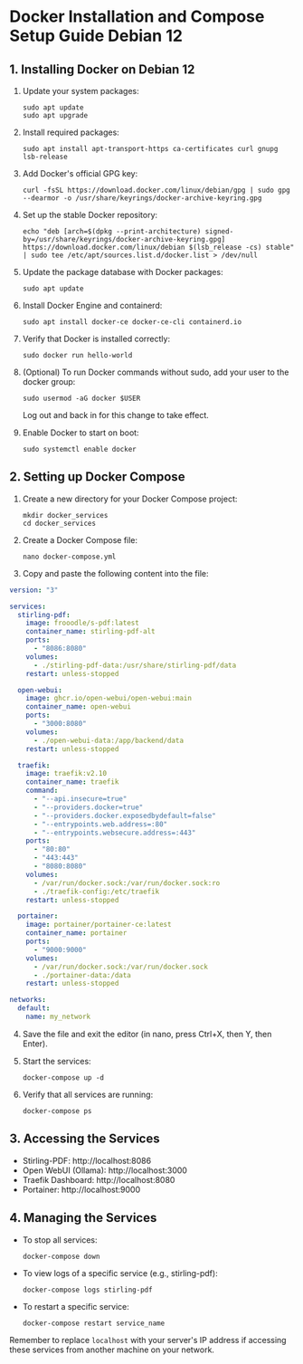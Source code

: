 # Docker Installation and Compose Setup Guide Debian 12

## 1. Installing Docker on Debian 12

1. Update your system packages:

   ```
   sudo apt update
   sudo apt upgrade
   ```

2. Install required packages:

   ```
   sudo apt install apt-transport-https ca-certificates curl gnupg lsb-release
   ```

3. Add Docker's official GPG key:

   ```
   curl -fsSL https://download.docker.com/linux/debian/gpg | sudo gpg --dearmor -o /usr/share/keyrings/docker-archive-keyring.gpg
   ```

4. Set up the stable Docker repository:

   ```
   echo "deb [arch=$(dpkg --print-architecture) signed-by=/usr/share/keyrings/docker-archive-keyring.gpg] https://download.docker.com/linux/debian $(lsb_release -cs) stable" | sudo tee /etc/apt/sources.list.d/docker.list > /dev/null
   ```

5. Update the package database with Docker packages:

   ```
   sudo apt update
   ```

6. Install Docker Engine and containerd:

   ```
   sudo apt install docker-ce docker-ce-cli containerd.io
   ```

7. Verify that Docker is installed correctly:

   ```
   sudo docker run hello-world
   ```

8. (Optional) To run Docker commands without sudo, add your user to the docker group:

   ```
   sudo usermod -aG docker $USER
   ```

   Log out and back in for this change to take effect.

9. Enable Docker to start on boot:
   ```
   sudo systemctl enable docker
   ```

## 2. Setting up Docker Compose

1. Create a new directory for your Docker Compose project:

   ```
   mkdir docker_services
   cd docker_services
   ```

2. Create a Docker Compose file:

   ```
   nano docker-compose.yml
   ```

3. Copy and paste the following content into the file:

```yaml
version: "3"

services:
  stirling-pdf:
    image: frooodle/s-pdf:latest
    container_name: stirling-pdf-alt
    ports:
      - "8086:8080"
    volumes:
      - ./stirling-pdf-data:/usr/share/stirling-pdf/data
    restart: unless-stopped

  open-webui:
    image: ghcr.io/open-webui/open-webui:main
    container_name: open-webui
    ports:
      - "3000:8080"
    volumes:
      - ./open-webui-data:/app/backend/data
    restart: unless-stopped

  traefik:
    image: traefik:v2.10
    container_name: traefik
    command:
      - "--api.insecure=true"
      - "--providers.docker=true"
      - "--providers.docker.exposedbydefault=false"
      - "--entrypoints.web.address=:80"
      - "--entrypoints.websecure.address=:443"
    ports:
      - "80:80"
      - "443:443"
      - "8080:8080"
    volumes:
      - /var/run/docker.sock:/var/run/docker.sock:ro
      - ./traefik-config:/etc/traefik
    restart: unless-stopped

  portainer:
    image: portainer/portainer-ce:latest
    container_name: portainer
    ports:
      - "9000:9000"
    volumes:
      - /var/run/docker.sock:/var/run/docker.sock
      - ./portainer-data:/data
    restart: unless-stopped

networks:
  default:
    name: my_network
```

4. Save the file and exit the editor (in nano, press Ctrl+X, then Y, then Enter).

5. Start the services:

   ```
   docker-compose up -d
   ```

6. Verify that all services are running:
   ```
   docker-compose ps
   ```

## 3. Accessing the Services

- Stirling-PDF: http://localhost:8086
- Open WebUI (Ollama): http://localhost:3000
- Traefik Dashboard: http://localhost:8080
- Portainer: http://localhost:9000

## 4. Managing the Services

- To stop all services:

  ```
  docker-compose down
  ```

- To view logs of a specific service (e.g., stirling-pdf):

  ```
  docker-compose logs stirling-pdf
  ```

- To restart a specific service:
  ```
  docker-compose restart service_name
  ```

Remember to replace `localhost` with your server's IP address if accessing these services from another machine on your network.
